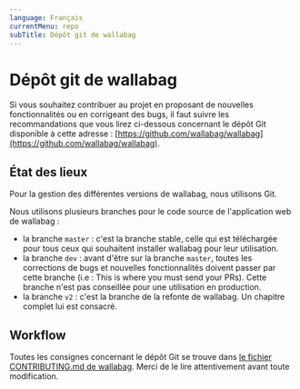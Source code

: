 ```yaml
---
language: Français
currentMenu: repo
subTitle: Dépôt git de wallabag
---
```


# Dépôt git de wallabag

Si vous souhaitez contribuer au projet en proposant de nouvelles fonctionnalités ou en corrigeant des bugs, il faut suivre les recommandations que vous lirez ci-dessous concernant le dépôt Git disponible à cette adresse : [https://github.com/wallabag/wallabag](https://github.com/wallabag/wallabag).

## État des lieux

Pour la gestion des différentes versions de wallabag, nous utilisons Git.

Nous utilisons plusieurs branches pour le code source de l'application web de wallabag :

* la branche `master` : c'est la branche stable, celle qui est téléchargée pour tous ceux qui souhaitent installer wallabag pour leur utilisation.
* la branche `dev` : avant d'être sur la branche `master`, toutes les corrections de bugs et nouvelles fonctionnalités doivent passer par cette branche (i.e : This is where you must send your PRs). Cette branche n'est pas conseillée pour une utilisation en production.
* la branche `v2` : c'est la branche de la refonte de wallabag. Un chapitre complet lui est consacré.

## Workflow

Toutes les consignes concernant le dépôt Git se trouve dans [le fichier CONTRIBUTING.md de wallabag](https://github.com/wallabag/wallabag/blob/master/CONTRIBUTING.md). Merci de le lire attentivement avant toute modification.
